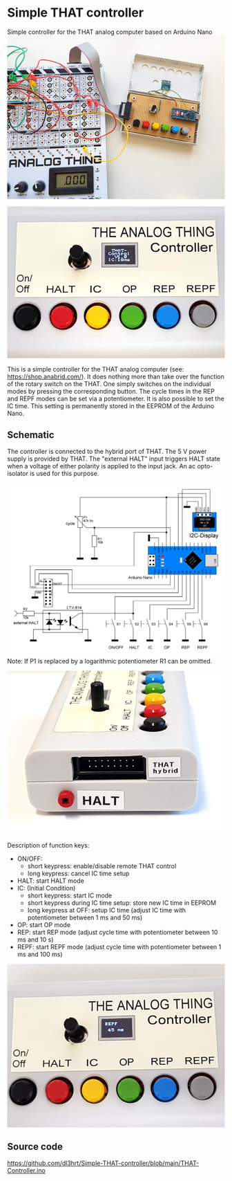 # Simple THAT controller
Simple controller for the THAT analog computer based on Arduino Nano
![Patchpanel](https://github.com/dl3hrt/Simple-THAT-controller/blob/main/Simple%20THAT%20Controller%20-%20Inside.jpg)

![Patchpanel](https://github.com/dl3hrt/Simple-THAT-controller/blob/main/Simple%20THAT-Controller.jpg)

This is a simple controller for the THAT analog computer (see: https://shop.anabrid.com/). 
It does nothing more than take over the function of the rotary switch on the THAT. One simply switches on the individual modes by pressing the corresponding button. The cycle times in the REP and REPF modes can be set via a potentiometer. It is also possible to set the IC time. This setting is permanently stored in the EEPROM of the Arduino Nano.

## Schematic

The controller is connected to the hybrid port of THAT. The 5 V power supply is provided by THAT. The "external HALT" input triggers HALT state when a voltage of either polarity is applied to the input jack. An ac opto-isolator is used for this purpose. 

![Patchpanel](https://github.com/dl3hrt/Simple-THAT-controller/blob/main/Simple%20THAT%20Controller%20-%20Schematic%2020221115.png)
Note: If P1 is replaced by a logarithmic potentiometer R1 can be omitted. 

![Patchpanel](https://github.com/dl3hrt/Simple-THAT-controller/blob/main/Simple%20THAT%20Controller%20-%20Hybrid%20port%20and%20HALT%20socket.jpg)

Description of function keys:
* ON/OFF:
  * short keypress: enable/disable remote THAT control
  * long keypress: cancel IC time setup
* HALT: start HALT mode
* IC: (Initial Condition)
  * short keypress: start IC mode
  * short keypress during IC time setup: store new IC time in EEPROM
  * long keypress at OFF: setup IC time (adjust IC time with potentiometer between 1 ms and 50 ms)
* OP: start OP mode
* REP: start REP mode (adjust cycle time with potentiometer between 10 ms and 10 s)
* REPF: start REPF mode (adjust cycle time with potentiometer between 1 ms and 100 ms)

![Patchpanel](https://github.com/dl3hrt/Simple-THAT-controller/blob/main/Simple%20THAT%20Controller%20-%20Setting%20cycle%20time.jpg)

## Source code

https://github.com/dl3hrt/Simple-THAT-controller/blob/main/THAT-Controller.ino 
